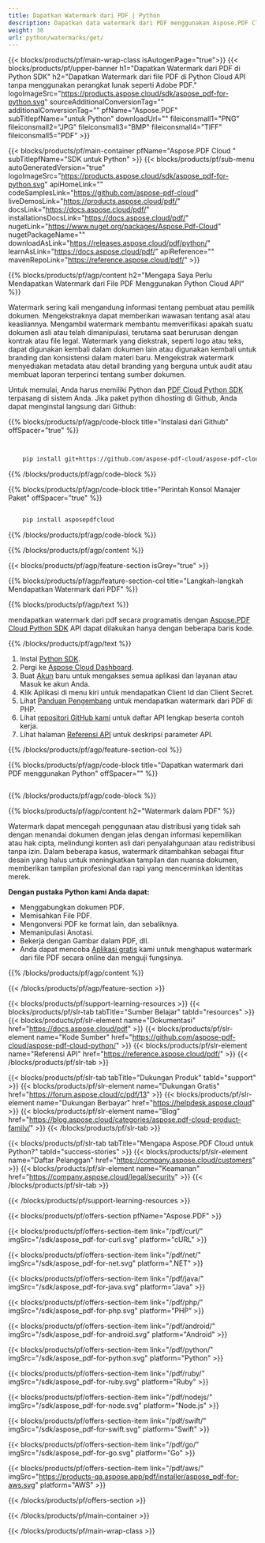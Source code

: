 ```yaml
---
title: Dapatkan Watermark dari PDF | Python
description: Dapatkan data watermark dari PDF menggunakan Aspose.PDF Cloud SDK di Python. Inspeksi overlay atau branding.
weight: 30
url: python/watermarks/get/
---
```


{{< blocks/products/pf/main-wrap-class isAutogenPage="true">}}
{{< blocks/products/pf/upper-banner h1="Dapatkan Watermark dari PDF di Python SDK" h2="Dapatkan Watermark dari file PDF di Python Cloud API tanpa menggunakan perangkat lunak seperti Adobe PDF." logoImageSrc="https://products.aspose.cloud/sdk/aspose_pdf-for-python.svg" sourceAdditionalConversionTag="" additionalConversionTag="" pfName="Aspose.PDF" subTitlepfName="untuk Python" downloadUrl="" fileiconsmall1="PNG" fileiconsmall2="JPG" fileiconsmall3="BMP" fileiconsmall4="TIFF" fileiconsmall5="PDF" >}}

{{< blocks/products/pf/main-container pfName="Aspose.PDF Cloud " subTitlepfName="SDK untuk Python" >}}
{{< blocks/products/pf/sub-menu autoGeneratedVersion="true" logoImageSrc="https://products.aspose.cloud/sdk/aspose_pdf-for-python.svg" apiHomeLink="" codeSamplesLink="https://github.com/aspose-pdf-cloud" liveDemosLink="https://products.aspose.cloud/pdf/" docsLink="https://docs.aspose.cloud/pdf/" installationsDocsLink="https://docs.aspose.cloud/pdf/" nugetLink="https://www.nuget.org/packages/Aspose.Pdf-Cloud" nugetPackageName="" downloadAsLink="https://releases.aspose.cloud/pdf/python/" learnAsLink="https://docs.aspose.cloud/pdf/" apiReference="" mavenRepoLink="https://reference.aspose.cloud/pdf/" >}}

{{% blocks/products/pf/agp/content h2="Mengapa Saya Perlu Mendapatkan Watermark dari File PDF Menggunakan Python Cloud API" %}}

Watermark sering kali mengandung informasi tentang pembuat atau pemilik dokumen. Mengekstraknya dapat memberikan wawasan tentang asal atau keasliannya. Mengambil watermark membantu memverifikasi apakah suatu dokumen asli atau telah dimanipulasi, terutama saat berurusan dengan kontrak atau file legal. Watermark yang diekstrak, seperti logo atau teks, dapat digunakan kembali dalam dokumen lain atau digunakan kembali untuk branding dan konsistensi dalam materi baru.
Mengekstrak watermark menyediakan metadata atau detail branding yang berguna untuk audit atau membuat laporan terperinci tentang sumber dokumen.

Untuk memulai, Anda harus memiliki Python dan [PDF Cloud Python SDK](https://pypi.org/project/asposepdfcloud/) terpasang di sistem Anda.
Jika paket python dihosting di Github, Anda dapat menginstal langsung dari Github:

{{% blocks/products/pf/agp/code-block title="Instalasi dari Github" offSpacer="true" %}}

```bash

     
    pip install git+https://github.com/aspose-pdf-cloud/aspose-pdf-cloud-python.git


```

{{% /blocks/products/pf/agp/code-block %}}

{{% blocks/products/pf/agp/code-block title="Perintah Konsol Manajer Paket" offSpacer="true" %}}

```bash
     
    pip install asposepdfcloud

```

{{% /blocks/products/pf/agp/code-block %}}

{{% /blocks/products/pf/agp/content %}}

{{< blocks/products/pf/agp/feature-section isGrey="true" >}}

{{% blocks/products/pf/agp/feature-section-col title="Langkah-langkah Mendapatkan Watermark dari PDF" %}}

{{% blocks/products/pf/agp/text %}}

mendapatkan watermark dari pdf secara programatis dengan
[Aspose.PDF Cloud Python SDK](https://products.aspose.cloud/pdf/python/)
API dapat dilakukan hanya dengan beberapa baris kode.

{{% /blocks/products/pf/agp/text %}}

1. Instal [Python SDK](https://pypi.org/project/asposepdfcloud/).
1. Pergi ke [Aspose Cloud Dashboard](https://dashboard.aspose.cloud/).
1. Buat [Akun](https://docs.aspose.cloud/display/storagecloud/Creating+and+Managing+Account) baru untuk mengakses semua aplikasi dan layanan atau Masuk ke akun Anda.
1. Klik Aplikasi di menu kiri untuk mendapatkan Client Id dan Client Secret.
1. Lihat [Panduan Pengembang](https://docs.aspose.cloud/pdf/working-with-stamps/) untuk mendapatkan watermark dari PDF di PHP.
1. Lihat [repositori GitHub kami](https://github.com/aspose-pdf-cloud/aspose-pdf-cloud-python/) untuk daftar API lengkap beserta contoh kerja.
1. Lihat halaman [Referensi API](https://reference.aspose.cloud/pdf/#/Merge) untuk deskripsi parameter API.

{{% /blocks/products/pf/agp/feature-section-col %}}

{{% blocks/products/pf/agp/code-block title="Dapatkan watermark dari PDF menggunakan Python" offSpacer="" %}}

```python

```

{{% /blocks/products/pf/agp/code-block %}}

{{% blocks/products/pf/agp/content h2="Watermark dalam PDF" %}}

Watermark dapat mencegah penggunaan atau distribusi yang tidak sah dengan menandai dokumen dengan jelas dengan informasi kepemilikan atau hak cipta, melindungi konten asli dari penyalahgunaan atau redistribusi tanpa izin.
Dalam beberapa kasus, watermark ditambahkan sebagai fitur desain yang halus untuk meningkatkan tampilan dan nuansa dokumen, memberikan tampilan profesional dan rapi yang mencerminkan identitas merek.

**Dengan pustaka Python kami Anda dapat:**

+ Menggabungkan dokumen PDF.
+ Memisahkan File PDF.
+ Mengonversi PDF ke format lain, dan sebaliknya.
+ Memanipulasi Anotasi.
+ Bekerja dengan Gambar dalam PDF, dll.
+ Anda dapat mencoba [Aplikasi gratis](https://products.aspose.app/pdf/remove-watermark) kami untuk menghapus watermark dari file PDF secara online dan menguji fungsinya.

{{% /blocks/products/pf/agp/content %}}

{{< /blocks/products/pf/agp/feature-section >}}

{{< blocks/products/pf/support-learning-resources >}}
{{< blocks/products/pf/slr-tab tabTitle="Sumber Belajar" tabId="resources" >}}
{{< blocks/products/pf/slr-element name="Dokumentasi" href="https://docs.aspose.cloud/pdf" >}}
{{< blocks/products/pf/slr-element name="Kode Sumber" href="https://github.com/aspose-pdf-cloud/aspose-pdf-cloud-python/" >}}
{{< blocks/products/pf/slr-element name="Referensi API" href="https://reference.aspose.cloud/pdf/" >}}
{{< /blocks/products/pf/slr-tab >}}

{{< blocks/products/pf/slr-tab tabTitle="Dukungan Produk" tabId="support" >}}
{{< blocks/products/pf/slr-element name="Dukungan Gratis" href="https://forum.aspose.cloud/c/pdf/13" >}}
{{< blocks/products/pf/slr-element name="Dukungan Berbayar" href="https://helpdesk.aspose.cloud" >}}
{{< blocks/products/pf/slr-element name="Blog" href="https://blog.aspose.cloud/categories/aspose.pdf-cloud-product-family/" >}}
{{< /blocks/products/pf/slr-tab >}}

{{< blocks/products/pf/slr-tab tabTitle="Mengapa Aspose.PDF Cloud untuk Python?" tabId="success-stories" >}}
{{< blocks/products/pf/slr-element name="Daftar Pelanggan" href="https://company.aspose.cloud/customers" >}}
{{< blocks/products/pf/slr-element name="Keamanan" href="https://company.aspose.cloud/legal/security" >}}
{{< /blocks/products/pf/slr-tab >}}

{{< /blocks/products/pf/support-learning-resources >}}

{{< blocks/products/pf/offers-section pfName="Aspose.PDF" >}}

{{< blocks/products/pf/offers-section-item link="/pdf/curl/" imgSrc="/sdk/aspose_pdf-for-curl.svg" platform="cURL" >}}

{{< blocks/products/pf/offers-section-item link="/pdf/net/" imgSrc="/sdk/aspose_pdf-for-net.svg" platform=".NET" >}}

{{< blocks/products/pf/offers-section-item link="/pdf/java/" imgSrc="/sdk/aspose_pdf-for-java.svg" platform="Java" >}}

{{< blocks/products/pf/offers-section-item link="/pdf/php/" imgSrc="/sdk/aspose_pdf-for-php.svg" platform="PHP" >}}

{{< blocks/products/pf/offers-section-item link="/pdf/android/" imgSrc="/sdk/aspose_pdf-for-android.svg" platform="Android" >}}

{{< blocks/products/pf/offers-section-item link="/pdf/python/" imgSrc="/sdk/aspose_pdf-for-python.svg" platform="Python" >}}

{{< blocks/products/pf/offers-section-item link="/pdf/ruby/" imgSrc="/sdk/aspose_pdf-for-ruby.svg" platform="Ruby" >}}

{{< blocks/products/pf/offers-section-item link="/pdf/nodejs/" imgSrc="/sdk/aspose_pdf-for-node.svg" platform="Node.js" >}}

{{< blocks/products/pf/offers-section-item link="/pdf/swift/" imgSrc="/sdk/aspose_pdf-for-swift.svg" platform="Swift" >}}

{{< blocks/products/pf/offers-section-item link="/pdf/go/" imgSrc="/sdk/aspose_pdf-for-go.svg" platform="Go" >}}

{{< blocks/products/pf/offers-section-item link="/pdf/aws/" imgSrc="https://products-qa.aspose.app/pdf/installer/aspose_pdf-for-aws.svg" platform="AWS" >}}

{{< /blocks/products/pf/offers-section >}}

<!-- tentangfile Berakhir -->

{{< /blocks/products/pf/main-container >}}

{{< /blocks/products/pf/main-wrap-class >}}
